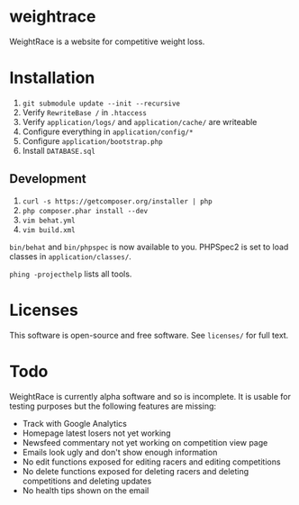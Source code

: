 # weightrace

WeightRace is a website for competitive weight loss.

# Installation

 1. `git submodule update --init --recursive`
 2. Verify `RewriteBase /` in `.htaccess`
 3. Verify `application/logs/` and `application/cache/` are writeable
 4. Configure everything in `application/config/*`
 5. Configure `application/bootstrap.php`
 6. Install `DATABASE.sql`

## Development

 1. `curl -s https://getcomposer.org/installer | php`
 2. `php composer.phar install --dev`
 3. `vim behat.yml`
 4. `vim build.xml`

`bin/behat` and `bin/phpspec` is now available to you. PHPSpec2 is set to load
classes in `application/classes/`.

`phing -projecthelp` lists all tools.

# Licenses

This software is open-source and free software. See `licenses/` for full text.

# Todo

WeightRace is currently alpha software and so is incomplete. It is usable for
testing purposes but the following features are missing:

 * Track with Google Analytics
 * Homepage latest losers not yet working
 * Newsfeed commentary not yet working on competition view page
 * Emails look ugly and don't show enough information
 * No edit functions exposed for editing racers and editing competitions
 * No delete functions exposed for deleting racers and deleting competitions
   and deleting updates
 * No health tips shown on the email
